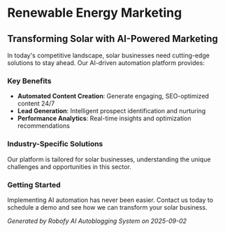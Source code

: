# Renewable Energy Marketing

## Transforming Solar with AI-Powered Marketing

In today's competitive landscape, solar businesses need cutting-edge solutions to stay ahead. Our AI-driven automation platform provides:

### Key Benefits
- **Automated Content Creation**: Generate engaging, SEO-optimized content 24/7
- **Lead Generation**: Intelligent prospect identification and nurturing
- **Performance Analytics**: Real-time insights and optimization recommendations

### Industry-Specific Solutions
Our platform is tailored for solar businesses, understanding the unique challenges and opportunities in this sector.

### Getting Started
Implementing AI automation has never been easier. Contact us today to schedule a demo and see how we can transform your solar business.

*Generated by Robofy AI Autoblogging System on 2025-09-02*
